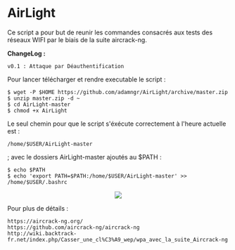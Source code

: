 # AirLight

Ce script a pour but de reunir les commandes consacrés aux tests des réseaux WIFI par le biais de la suite aircrack-ng. 

<b> ChangeLog : </b>

    v0.1 : Attaque par Déauthentification 

Pour lancer télécharger et rendre executable le script :

    $ wget -P $HOME https://github.com/adamngr/AirLight/archive/master.zip
    $ unzip master.zip -d ~
    $ cd AirLight-master
    $ chmod +x AirLight

Le seul chemin pour que le script s'éxécute correctement à l'heure actuelle est : 

    /home/$USER/AirLight-master 

; avec le dossiers AirLight-master ajoutés au $PATH :
    
    $ echo $PATH
    $ echo 'export PATH=$PATH:/home/$USER/AirLight-master' >> /home/$USER/.bashrc

<p align="center">
  <img src="https://image.noelshack.com/fichiers/2018/25/1/1529323468-capture-du-2018-06-18-14-03-44.png">
</p>

Pour plus de détails :

    https://aircrack-ng.org/
    https://github.com/aircrack-ng/aircrack-ng
    http://wiki.backtrack-fr.net/index.php/Casser_une_cl%C3%A9_wep/wpa_avec_la_suite_Aircrack-ng
